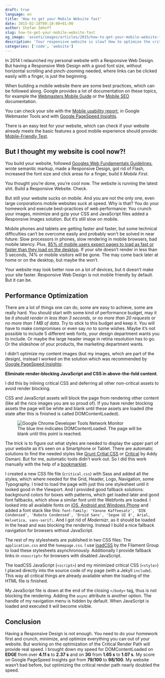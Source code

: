 ```yaml
---
draft: true
language: en
title: 'How to get your Mobile Website fast'
date: 2015-02-18T09:10:00+01:00
author: Stefan Imhoff
slug: how-to-get-your-mobile-website-fast
og_image: 'assets/images/articles/2015/how-to-get-your-mobile-website-fast/developer-tools-network.jpg'
description: 'Your responsive website is slow? How to optimize the critical render path and get your mobile website fast.'
categories: ['code', 'website']
---
```


In 2014 I relaunched my personal website with a Responsive Web Design. But having a Responsive Web Design with a good font size, without horizontal scrolling and pinch-zooming needed, where links can be clicked easily with a finger, is just the beginning.

When building a mobile website there are some best practices, which can be followed along. Google provides a lot of documentation on these topics, for example the [Webmasters Mobile Guide](https://developers.google.com/webmasters/mobile-sites/) or the [Mobile SEO](https://developers.google.com/search/mobile-sites) documentation.

You can check your site with the [Mobile usability report](https://www.google.com/webmasters/tools/mobile-usability), in Google Webmaster Tools and with [Google PageSpeed Insights](https://developers.google.com/speed/pagespeed/insights/).

There is an easy test for your website, which can check if your website already meets the basic features a good mobile experience should provide: [Mobile-Friendly Test](https://www.google.com/webmasters/tools/mobile-friendly/).

## But I thought my website is cool now?!

You build your website, followed [Googles Web Fundamentals Guidelines](https://developers.google.com/web/fundamentals), wrote semantic markup, made a Responsive Design, got rid of Flash, increased the font size and click areas for a finger, build it _Mobile First_.

You thought you’re done, you’re cool now. The website is running the latest shit. Build a Responsive Website. Check.

But still your website sucks on mobile. And you are not the only one, even large corporations mobile websites suck at speed. Why is that? You do your homework and execute best-practices of web performance: You crunch your images, minimize and gzip your CSS and JavaScript files added a Responsive Images solution. But it’s still slow on mobile.

Mobile phones and tablets are getting faster and faster, but some technical difficulties can’t be overcome easily and probably won't be solved in near future: Slow processors in phones, slow rendering in mobile browsers, bad mobile latency. Plus, [85% of mobile users expect pages to load as fast or faster than they load on the desktop](https://blog.radware.com/applicationdelivery/wpo/2013/08/8-mobile-performance-assumptions). If your site doesn’t render in less than 5 seconds, 74% or mobile visitors will be gone. The may come back later at home or on the desktop, but maybe the won’t.

Your website may look better now on a lot of devices, but it doesn’t make your site faster. Responsive Web Design is not mobile friendly by default. But it can be.

## Performance Optimization

There are a lot of things one can do, some are easy to achieve, some are really hard. You should start with some kind of performance budget, may it be _it should render in less than 3 seconds_, or _no more than 20 requests_ or _no more than 1 MB of data_. Try to stick to this budget and keep it. You will have to make compromises or even say _no_ to some wishes. Maybe it’s not possible to include 5 different web fonts, your design department wants you to include. Or maybe the large header image in retina resolution has to go. Or the slideshow of your products, the marketing department wants.

I didn’t optimize my content images (but my images, which are part of the design), instead I worked on the solution which was recommended by [Google PageSpeed Insights](https://developers.google.com/speed/pagespeed/insights/):

**Eliminate render-blocking JavaScript and CSS in above-the-fold content**.

I did this by inlining critical CSS and deferring all other non-critical assets to avoid render blocking.

CSS and JavaScript assets will block the page from rendering other content (like all the nice images you are so proud of). If you have render blocking assets the page will be white and blank until these assets are loaded (the state after this is finished is called DOMContentLoaded).

<figure class="image-figure">
  <img src="/assets/images/articles/2015/how-to-get-your-mobile-website-fast/developer-tools-network.jpg" alt="Google Chrome Developer Tools Network Monitor">
  <figcaption>
    The blue line indicates DOMContentLoaded. The page will be blank until this point is reached.
  </figcaption>
</figure>

The trick is to figure out what styles are needed to display the upper part of your website as it’s seen on a Smartphone or Tablet. There are automatic solutions to find the needed styles like [Grunt Critial CSS](https://github.com/filamentgroup/grunt-criticalcss) or [Critical](https://github.com/addyosmani/critical) by Addy Osmani. But for me, automatic tools didn’t work out. So I did this work manually with the help of a [bookmarklet](https://gist.github.com/PaulKinlan/6284142).

I created a new CSS file file (`critical.css`) with Sass and added all the styles, which where needed for the Grid, Header, Logo, Navigation, some Typography. I tried to load the page with just this one stylesheet until it looked good in the Viewport. And I provided good fallback solutions: background colors for boxes with patterns, which get loaded later and good font fallbacks, which show a similar font until the Webfonts are loaded. I looked into all available fonts on [iOS, Android and Windows Phone](http://iosfonts.com/) and added a font stack like this: `font-family: 'Yanone Kaffeesatz', 'DIN Condensed', 'Roboto Condensed', 'Droid Sans', 'Segoe UI 8', Arial, Helvetica, sans-serif;`. And I got rid of _Modernizr_, as it should be loaded in the head and was blocking the rendering. Instead I build a nice fallback navigation for browsers without JavaScript.

The rest of my stylesheets are published in two CSS files: The `application.css` and the `homepage.css`. I use [loadCSS](https://github.com/filamentgroup/loadCSS) by the Filament Group to load these stylesheets asynchronously. Additionally I provide fallback links in `<noscript>` for browsers with disabled JavaScript.

The loadCSS JavaScript (`<script>`) and my minimized critical CSS (`<style>`) I placed directly into the source code of my page (with a Jekyll `include`). This way all critical things are already available when the loading of the HTML file is finished.

My JavaScript file is down at the end of the closing `</body>` tag, thus is not blocking the rendering. Adding the `async` attribute is another option. The handle of my navigation menu is hidden by default. When JavaScript is loaded and executed it will become visible.

## Conclusion

Having a Responsive Design is not enough. You need to do your homework first and crunch, minimize, and optimize everything you can out of your website. But working on the optimization of the Critical Render Path will provide real speed. I brought down my speed for DOMContentLoaded on **EDGE** from over **4.11 s** to **2.37 s** and on **3G** from **1.65 s** to **1.07 s**. My score on Google PageSpeed Insights got from **79/100** to **98/100**. My website wasn’t bad before, but optimizing the critical render path nearly doubled the speed.
